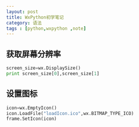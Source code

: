 ```yaml
---
layout: post
title: WxPython初学笔记
category: 语法
tags : [python,wxpython ,note]
---
```


获取屏幕分辨率
----

```py
screen_size=wx.DisplaySize()
print screen_size[0],screen_size[1]
```

设置图标
-----

```py
icon=wx.EmptyIcon()
icon.LoadFile("loadIcon.ico",wx.BITMAP_TYPE_ICO)
frame.SetIcon(icon)
```